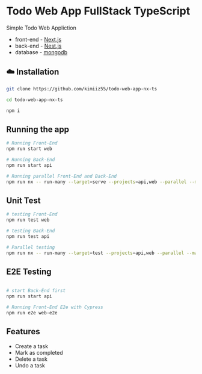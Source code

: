 # Todo Web App FullStack TypeScript

Simple Todo Web Appliction 

- front-end - [Next.js](https://nextjs.org)
- back-end - [Nest.js](https://nestjs.com)
- database - [mongodb](https://www.mongodb.com/)

## :cloud: Installation

```bash
git clone https://github.com/kimiiz55/todo-web-app-nx-ts

cd todo-web-app-nx-ts

npm i

```

## Running the app

```bash
# Running Front-End
npm run start web

# Running Back-End
npm run start api

# Running parallel Front-End and Back-End
npm run nx -- run-many --target=serve --projects=api,web --parallel --maxParallel=2
```

## Unit Test

```bash
# testing Front-End
npm run test web

# testing Back-End
npm run test api

# Parallel testing
npm run nx -- run-many --target=test --projects=api,web --parallel --maxParallel=2
```


## E2E Testing

```bash

# start Back-End first
npm run start api

# Running Front-End E2e with Cypress
npm run e2e web-e2e

```


## Features

- Create a task
- Mark as completed
- Delete a task
- Undo a task
